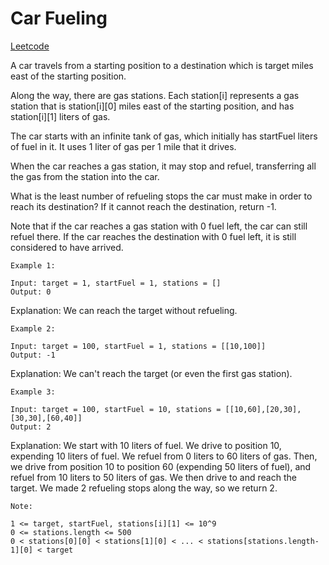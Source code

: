 # Car Fueling
[Leetcode](https://leetcode.com/problems/minimum-number-of-refueling-stops/)

A car travels from a starting position to a destination which is target miles east of the starting position.

Along the way, there are gas stations.  Each station[i] represents a gas station that is station[i][0] miles east of the starting position, and has station[i][1] liters of gas.

The car starts with an infinite tank of gas, which initially has startFuel liters of fuel in it.  It uses 1 liter of gas per 1 mile that it drives.

When the car reaches a gas station, it may stop and refuel, transferring all the gas from the station into the car.

What is the least number of refueling stops the car must make in order to reach its destination?  If it cannot reach the destination, return -1.

Note that if the car reaches a gas station with 0 fuel left, the car can still refuel there.  If the car reaches the destination with 0 fuel left, it is still considered to have arrived.

```
Example 1:

Input: target = 1, startFuel = 1, stations = []
Output: 0
```
Explanation: We can reach the target without refueling.

```
Example 2:

Input: target = 100, startFuel = 1, stations = [[10,100]]
Output: -1
```
Explanation: We can't reach the target (or even the first gas station).

```
Example 3:

Input: target = 100, startFuel = 10, stations = [[10,60],[20,30],[30,30],[60,40]]
Output: 2
 ```
Explanation:
We start with 10 liters of fuel.
We drive to position 10, expending 10 liters of fuel.  We refuel from 0 liters to 60 liters of gas.
Then, we drive from position 10 to position 60 (expending 50 liters of fuel),
and refuel from 10 liters to 50 liters of gas.  We then drive to and reach the target.
We made 2 refueling stops along the way, so we return 2.

```
Note:

1 <= target, startFuel, stations[i][1] <= 10^9
0 <= stations.length <= 500
0 < stations[0][0] < stations[1][0] < ... < stations[stations.length-1][0] < target
```
